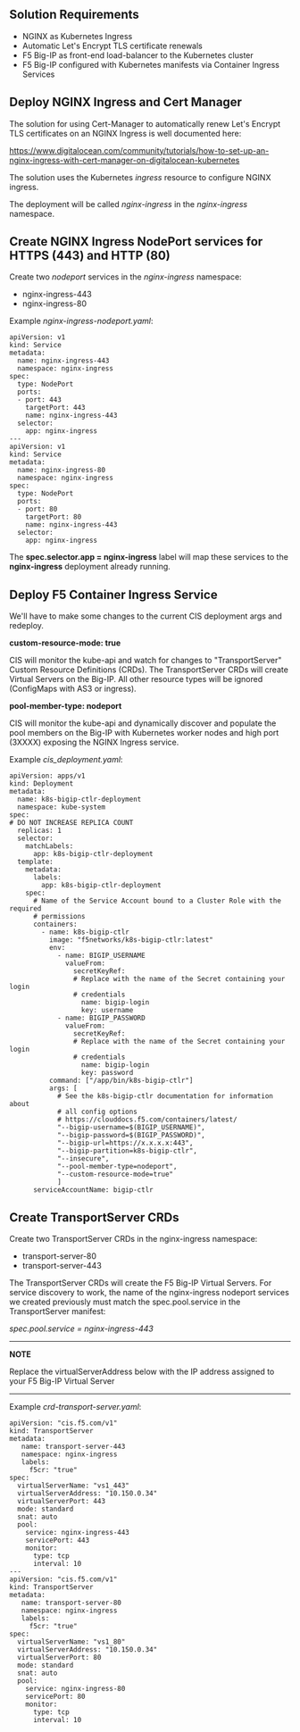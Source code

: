 Solution Requirements
---------------------

* NGINX as Kubernetes Ingress
* Automatic Let's Encrypt TLS certificate renewals 
* F5 Big-IP as front-end load-balancer to the Kubernetes cluster
* F5 Big-IP configured with Kubernetes manifests via Container Ingress Services


Deploy NGINX Ingress and Cert Manager
-------------------------------------

The solution for using Cert-Manager to automatically renew Let's Encrypt TLS certificates on an NGINX Ingress is well documented here:

https://www.digitalocean.com/community/tutorials/how-to-set-up-an-nginx-ingress-with-cert-manager-on-digitalocean-kubernetes

The solution uses the Kubernetes _ingress_ resource to configure NGINX ingress.

The deployment will be called _nginx-ingress_ in the _nginx-ingress_ namespace.


Create NGINX Ingress NodePort services for HTTPS (443) and HTTP (80)
--------------------------------------------------------------------

Create two _nodeport_ services in the _nginx-ingress_ namespace:

* nginx-ingress-443
* nginx-ingress-80

Example _nginx-ingress-nodeport.yaml_:
```
apiVersion: v1
kind: Service
metadata:
  name: nginx-ingress-443
  namespace: nginx-ingress
spec:
  type: NodePort 
  ports:
  - port: 443
    targetPort: 443
    name: nginx-ingress-443
  selector:
    app: nginx-ingress
---
apiVersion: v1
kind: Service
metadata:
  name: nginx-ingress-80
  namespace: nginx-ingress
spec:
  type: NodePort 
  ports:
  - port: 80
    targetPort: 80
    name: nginx-ingress-443
  selector:
    app: nginx-ingress
```
The **spec.selector.app = nginx-ingress** label will map these services to the **nginx-ingress** deployment already running.

Deploy F5 Container Ingress Service
-----------------------------------

We'll have to make some changes to the current CIS deployment args and redeploy.
 
**custom-resource-mode: true**

CIS will monitor the kube-api and watch for changes to "TransportServer" Custom Resource Definitions (CRDs). The TransportServer CRDs will create Virtual Servers on the Big-IP. All other resource types will be ignored (ConfigMaps with AS3 or ingress).
 
**pool-member-type: nodeport**

CIS will monitor the kube-api and dynamically discover and populate the pool members on the Big-IP with Kubernetes worker nodes and high port (3XXXX) exposing the NGINX Ingress service.

Example _cis_deployment.yaml_:
```
apiVersion: apps/v1
kind: Deployment
metadata:
  name: k8s-bigip-ctlr-deployment
  namespace: kube-system
spec:
# DO NOT INCREASE REPLICA COUNT
  replicas: 1
  selector:
    matchLabels:
      app: k8s-bigip-ctlr-deployment
  template:
    metadata:
      labels:
        app: k8s-bigip-ctlr-deployment
    spec:
      # Name of the Service Account bound to a Cluster Role with the required
      # permissions
      containers:
        - name: k8s-bigip-ctlr
          image: "f5networks/k8s-bigip-ctlr:latest"
          env:
            - name: BIGIP_USERNAME
              valueFrom:
                secretKeyRef:
                # Replace with the name of the Secret containing your login
                # credentials
                  name: bigip-login
                  key: username
            - name: BIGIP_PASSWORD
              valueFrom:
                secretKeyRef:
                # Replace with the name of the Secret containing your login
                # credentials
                  name: bigip-login
                  key: password
          command: ["/app/bin/k8s-bigip-ctlr"]
          args: [
            # See the k8s-bigip-ctlr documentation for information about
            # all config options
            # https://clouddocs.f5.com/containers/latest/
            "--bigip-username=$(BIGIP_USERNAME)",
            "--bigip-password=$(BIGIP_PASSWORD)",
            "--bigip-url=https://x.x.x.x:443",
            "--bigip-partition=k8s-bigip-ctlr",
            "--insecure",
            "--pool-member-type=nodeport",
            "--custom-resource-mode=true"
            ]
      serviceAccountName: bigip-ctlr
```
			
Create TransportServer CRDs
---------------------------

Create two TransportServer CRDs in the nginx-ingress namespace:

* transport-server-80
* transport-server-443 

The TransportServer CRDs will create the F5 Big-IP Virtual Servers. For service discovery to work, the name of the nginx-ingress nodeport services we created previously must match the spec.pool.service in the TransportServer manifest: 

_spec.pool.service = nginx-ingress-443_

---
**NOTE**

Replace the virtualServerAddress below with the IP address assigned to your F5 Big-IP Virtual Server

---

Example _crd-transport-server.yaml_:
```
apiVersion: "cis.f5.com/v1"
kind: TransportServer
metadata:
   name: transport-server-443
   namespace: nginx-ingress
   labels:
     f5cr: "true"
spec:
  virtualServerName: "vs1_443"
  virtualServerAddress: "10.150.0.34"
  virtualServerPort: 443
  mode: standard
  snat: auto
  pool:
    service: nginx-ingress-443
    servicePort: 443
    monitor:
      type: tcp
      interval: 10
---
apiVersion: "cis.f5.com/v1"
kind: TransportServer
metadata:
   name: transport-server-80
   namespace: nginx-ingress
   labels:
     f5cr: "true"
spec:
  virtualServerName: "vs1_80"
  virtualServerAddress: "10.150.0.34"
  virtualServerPort: 80
  mode: standard
  snat: auto
  pool:
    service: nginx-ingress-80
    servicePort: 80
    monitor:
      type: tcp
      interval: 10
```